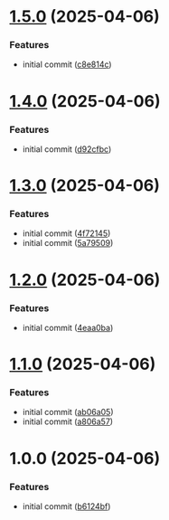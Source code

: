# [1.5.0](https://github.com/liranme/redisinsight-secure/compare/v1.4.0...v1.5.0) (2025-04-06)


### Features

* initial commit ([c8e814c](https://github.com/liranme/redisinsight-secure/commit/c8e814c0593d8253ae81ba98c1fab22a06dce426))

# [1.4.0](https://github.com/liranme/redisinsight-secure/compare/v1.3.0...v1.4.0) (2025-04-06)


### Features

* initial commit ([d92cfbc](https://github.com/liranme/redisinsight-secure/commit/d92cfbc0e9a95ea0bec053168ebb2dffbf121487))

# [1.3.0](https://github.com/liranme/redisinsight-secure/compare/v1.2.0...v1.3.0) (2025-04-06)


### Features

* initial commit ([4f72145](https://github.com/liranme/redisinsight-secure/commit/4f721452138f7df9b2bebae3ada60fb8343fc4ce))
* initial commit ([5a79509](https://github.com/liranme/redisinsight-secure/commit/5a7950941aae932121255a439b5881450dd1c40d))

# [1.2.0](https://github.com/liranme/redisinsight-secure/compare/v1.1.0...v1.2.0) (2025-04-06)


### Features

* initial commit ([4eaa0ba](https://github.com/liranme/redisinsight-secure/commit/4eaa0ba3fb7af714bc6f164bcfd30b00815e8a8e))

# [1.1.0](https://github.com/liranme/redisinsight-secure/compare/v1.0.0...v1.1.0) (2025-04-06)


### Features

* initial commit ([ab06a05](https://github.com/liranme/redisinsight-secure/commit/ab06a055eca93ec5b1aea49722d065ba9ca9ac47))
* initial commit ([a806a57](https://github.com/liranme/redisinsight-secure/commit/a806a57dde18162d49fa4e5d582b84da1725350d))

# 1.0.0 (2025-04-06)


### Features

* initial commit ([b6124bf](https://github.com/liranme/redisinsight-secure/commit/b6124bf0856fc4d53f48e7e223de94ab98d708cc))

